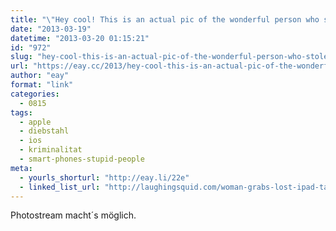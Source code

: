 ```yaml
---
title: "\"Hey cool! This is an actual pic of the wonderful person who stole my iPad.\""
date: "2013-03-19"
datetime: "2013-03-20 01:15:21"
id: "972"
slug: "hey-cool-this-is-an-actual-pic-of-the-wonderful-person-who-stole-my-ipad"
url: "https://eay.cc/2013/hey-cool-this-is-an-actual-pic-of-the-wonderful-person-who-stole-my-ipad/"
author: "eay"
format: "link"
categories:
  - 0815
tags:
  - apple
  - diebstahl
  - ios
  - kriminalitat
  - smart-phones-stupid-people
meta:
  - yourls_shorturl: "http://eay.li/22e"
  - linked_list_url: "http://laughingsquid.com/woman-grabs-lost-ipad-takes-silly-selfies-which-then-autoload-to-owners-iphone/"
---
```


Photostream macht´s möglich.
